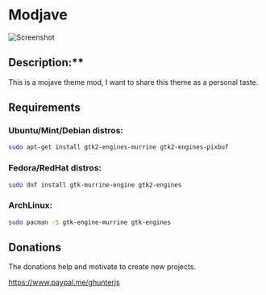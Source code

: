 # **Modjave**

![Screenshot](https://github.com/ghunterjs/Modjave/blob/master/Screenshot.png)



## Description:** 

This is a mojave theme mod, I want to share this theme as a personal taste.



## Requirements

### Ubuntu/Mint/Debian distros:

```bash
sudo apt-get install gtk2-engines-murrine gtk2-engines-pixbuf
```

### Fedora/RedHat distros:

```bash
sudo dnf install gtk-murrine-engine gtk2-engines
```

### ArchLinux:

```bash
sudo pacman -S gtk-engine-murrine gtk-engines
```



## Donations 

The donations help and motivate to create new projects.

https://www.paypal.me/ghunterjs
